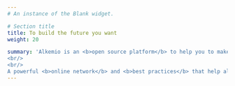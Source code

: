 ```yaml
---
# An instance of the Blank widget.

# Section title
title: To build the future you want
weight: 20

summary: 'Alkemio is an <b>open source platform</b> to help you to make an <b>impact</b> on these issues, which we call <b><i>challenges</i></b>.
<br/>
<br/>  
A powerful <b>online network</b> and <b>best practices</b> that help all of us <b>change the way we work together on challenges</b>.'  
---
```



